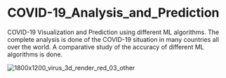 # COVID-19_Analysis_and_Prediction
COVID-19 Visualization and Prediction using different ML algorithms. The complete analysis is done of the COVID-19 situation in many countries all over the world. A comparative study of the accuracy of different ML algorithms is done.


![1800x1200_virus_3d_render_red_03_other](https://user-images.githubusercontent.com/41417732/95393795-d148b400-0918-11eb-88b7-9e3cf8ac7435.jpg)
